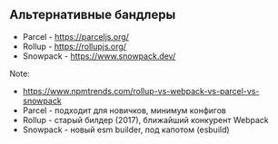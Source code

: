 ## Альтернативные бандлеры
<ul>
<li>Parcel - <a href="https://parceljs.org/">https://parceljs.org/</a></li>
<li class="fragment">Rollup - <a href="https://rollupjs.org/">https://rollupjs.org/</a></li>
<li class="fragment">Snowpack - <a href="https://www.snowpack.dev/">https://www.snowpack.dev/</a></li>
</ul>

Note:
- https://www.npmtrends.com/rollup-vs-webpack-vs-parcel-vs-snowpack
- Parcel - подходит для новичков, минимум конфигов
- Rollup - старый билдер (2017), ближайший конкурент Webpack
- Snowpack - новый esm builder, под капотом (esbuild)
